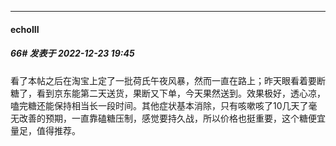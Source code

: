 

*****

####  echoIII  
##### 66#       发表于 2022-12-23 19:45

看了本帖之后在淘宝上定了一批荷氏午夜风暴，然而一直在路上；昨天眼看着要断糖了，看到京东能第二天送货，果断又下单，今天果然送到。效果极好，透心凉，嗑完糖还能保持相当长一段时间。其他症状基本消除，只有咳嗽咳了10几天了毫无改善的预期，一直靠磕糖压制，感觉要持久战，所以价格也挺重要，这个糖便宜量足，值得推荐。

